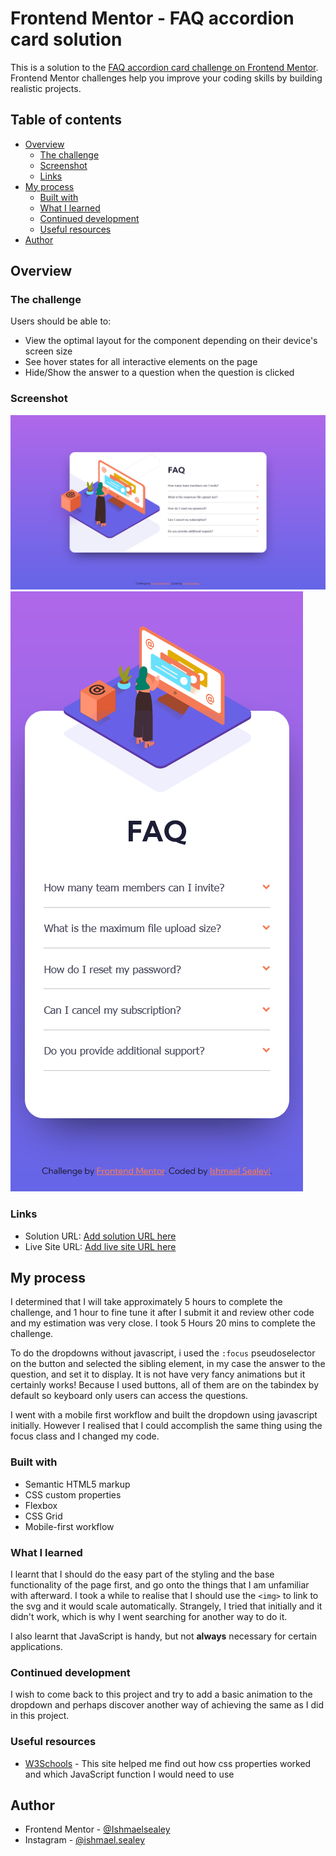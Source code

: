 # Frontend Mentor - FAQ accordion card solution

This is a solution to the [FAQ accordion card challenge on Frontend Mentor](https://www.frontendmentor.io/challenges/faq-accordion-card-XlyjD0Oam). Frontend Mentor challenges help you improve your coding skills by building realistic projects. 

## Table of contents

- [Overview](#overview)
  - [The challenge](#the-challenge)
  - [Screenshot](#screenshot)
  - [Links](#links)
- [My process](#my-process)
  - [Built with](#built-with)
  - [What I learned](#what-i-learned)
  - [Continued development](#continued-development)
  - [Useful resources](#useful-resources)
- [Author](#author)

## Overview

### The challenge

Users should be able to:

- View the optimal layout for the component depending on their device's screen size
- See hover states for all interactive elements on the page
- Hide/Show the answer to a question when the question is clicked

### Screenshot

![Desktop Version](./images/Frontend%20Mentor%20FAQ%20Accordion%20Card%20Desktop.png)
![Mobile Version](./images/Frontend%20Mentor%20FAQ%20Accordion%20Card%20Mobile.png)

### Links

- Solution URL: [Add solution URL here](https://your-solution-url.com)
- Live Site URL: [Add live site URL here](https://your-live-site-url.com)

## My process

I determined that I will take approximately 5 hours to complete the challenge, and 1 hour to fine tune it
after I submit it and review other code and my estimation was very close. I took 5 Hours 20 mins to complete the challenge.

To do the dropdowns without javascript, i used the `:focus` pseudoselector on the button and selected the sibling element,
in my case the answer to the question, and set it to display. It is not have very fancy animations but it certainly works!
Because I used buttons, all of them are on the tabindex by default so keyboard only users can access the questions.

I went with a mobile first workflow and built the dropdown using javascript initially. However I realised that I could
accomplish the same thing using the focus class and I changed my code.

### Built with

- Semantic HTML5 markup
- CSS custom properties
- Flexbox
- CSS Grid
- Mobile-first workflow

### What I learned

I learnt that I should do the easy part of the styling and the base functionality of the page first, and go onto the things that
I am unfamiliar with afterward. I took a while to realise that I should use the `<img>` to link to the svg and it would scale automatically.
Strangely, I tried that initially and it didn't work, which is why I went searching for another way to do it.

I also learnt that JavaScript is handy, but not **always** necessary for certain applications.

### Continued development

I wish to come back to this project and try to add a basic animation to the dropdown and perhaps
discover another way of achieving the same as I did in this project.

### Useful resources

- [W3Schools](https://www.w3schools.com) - This site helped me find out how css properties worked and which JavaScript function I would need to use

## Author

- Frontend Mentor - [@Ishmaelsealey](https://www.frontendmentor.io/profile/Ishmaelsealey)
- Instagram - [@ishmael.sealey](https://www.instagram.com/ishmael.sealey)
